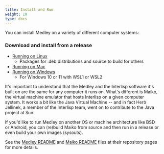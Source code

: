 ```yaml
---
title: Install and Run
weight: 10
type: docs
---
```


You can install Medley on a variety of different computer systems:

### Download and install from a release
  * [Running on Linux](./running-on-linux)
    * Packages for .deb distributions and source to build for others
  * [Running on Mac](./running-on-mac)
  * [Running on Windows](./running-on-win)
    * For Windows 10 or 11 with WSL1 or WSL2

It's important to understand that the Medley and the Interlisp software it's built on are the same for any computer it runs on. What's different is Maiko, the virtual machine emulator that hosts Interlisp on a given computer system. It works a bit like the Java Virtual Machine -- and in fact Herb Jellinek, a member of the Interlisp team, went on to contribute to the Java project at Sun.

If you'd like to run Medley on another OS or machine architecture like BSD or Android, you can (re)build Maiko from source and then run in a release or even build your own images (sysouts).

<!-- (Where does the link to the build topics fit into these pages?) -->

See the [Medley README](https://github.com/Interlisp/medley) and [Maiko README](https://github.com/Interlisp/maiko) files at their repository pages for more details.
